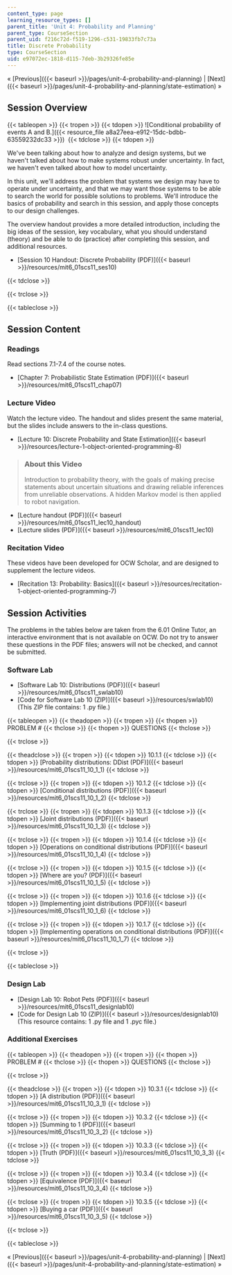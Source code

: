 ```yaml
---
content_type: page
learning_resource_types: []
parent_title: 'Unit 4: Probability and Planning'
parent_type: CourseSection
parent_uid: f216c72d-f519-1296-c531-19833fb7c73a
title: Discrete Probability
type: CourseSection
uid: e97072ec-1818-d115-7deb-3b29326fe85e
---
```


« [Previous]({{< baseurl >}}/pages/unit-4-probability-and-planning) | [Next]({{< baseurl >}}/pages/unit-4-probability-and-planning/state-estimation) »

Session Overview
----------------

{{< tableopen >}}
{{< tropen >}}
{{< tdopen >}}
![Conditional probability of events A and B.]({{< resource_file a8a27eea-e912-15dc-bdbb-63559232dc33 >}}) 
{{< tdclose >}}
{{< tdopen >}}


We've been talking about how to analyze and design systems, but we haven't talked about how to make systems robust under uncertainty. In fact, we haven't even talked about how to model uncertainty.

In this unit, we'll address the problem that systems we design may have to operate under uncertainty, and that we may want those systems to be able to search the world for possible solutions to problems. We'll introduce the basics of probability and search in this session, and apply those concepts to our design challenges.

The overview handout provides a more detailed introduction, including the big ideas of the session, key vocabulary, what you should understand (theory) and be able to do (practice) after completing this session, and additional resources.

*   [Session 10 Handout: Discrete Probability (PDF)]({{< baseurl >}}/resources/mit6_01scs11_ses10)


{{< tdclose >}}

{{< trclose >}}

{{< tableclose >}}

Session Content
---------------

### Readings

Read sections 7.1-7.4 of the course notes.

*   [Chapter 7: Probabilistic State Estimation (PDF)]({{< baseurl >}}/resources/mit6_01scs11_chap07)

### Lecture Video

Watch the lecture video. The handout and slides present the same material, but the slides include answers to the in-class questions.

*   [Lecture 10: Discrete Probability and State Estimation]({{< baseurl >}}/resources/lecture-1-object-oriented-programming-8)

> ### About this Video
> 
> Introduction to probability theory, with the goals of making precise statements about uncertain situations and drawing reliable inferences from unreliable observations. A hidden Markov model is then applied to robot navigation.

*   [Lecture handout (PDF)]({{< baseurl >}}/resources/mit6_01scs11_lec10_handout)
*   [Lecture slides (PDF)]({{< baseurl >}}/resources/mit6_01scs11_lec10)

### Recitation Video

These videos have been developed for OCW Scholar, and are designed to supplement the lecture videos.

*   [Recitation 13: Probability: Basics]({{< baseurl >}}/resources/recitation-1-object-oriented-programming-7)

Session Activities
------------------

The problems in the tables below are taken from the 6.01 Online Tutor, an interactive environment that is not available on OCW. Do not try to answer these questions in the PDF files; answers will not be checked, and cannot be submitted.

### Software Lab

*   [Software Lab 10: Distributions (PDF)]({{< baseurl >}}/resources/mit6_01scs11_swlab10)
*   [Code for Software Lab 10 (ZIP)]({{< baseurl >}}/resources/swlab10) (This ZIP file contains: 1 .py file.)

{{< tableopen >}}
{{< theadopen >}}
{{< tropen >}}
{{< thopen >}}
PROBLEM #
{{< thclose >}}
{{< thopen >}}
QUESTIONS
{{< thclose >}}

{{< trclose >}}

{{< theadclose >}}
{{< tropen >}}
{{< tdopen >}}
10.1.1
{{< tdclose >}}
{{< tdopen >}}
[Probability distributions: DDist (PDF)]({{< baseurl >}}/resources/mit6_01scs11_10_1_1)
{{< tdclose >}}

{{< trclose >}}
{{< tropen >}}
{{< tdopen >}}
10.1.2
{{< tdclose >}}
{{< tdopen >}}
[Conditional distributions (PDF)]({{< baseurl >}}/resources/mit6_01scs11_10_1_2)
{{< tdclose >}}

{{< trclose >}}
{{< tropen >}}
{{< tdopen >}}
10.1.3
{{< tdclose >}}
{{< tdopen >}}
[Joint distributions (PDF)]({{< baseurl >}}/resources/mit6_01scs11_10_1_3)
{{< tdclose >}}

{{< trclose >}}
{{< tropen >}}
{{< tdopen >}}
10.1.4
{{< tdclose >}}
{{< tdopen >}}
[Operations on conditional distributions (PDF)]({{< baseurl >}}/resources/mit6_01scs11_10_1_4)
{{< tdclose >}}

{{< trclose >}}
{{< tropen >}}
{{< tdopen >}}
10.1.5
{{< tdclose >}}
{{< tdopen >}}
[Where are you? (PDF)]({{< baseurl >}}/resources/mit6_01scs11_10_1_5)
{{< tdclose >}}

{{< trclose >}}
{{< tropen >}}
{{< tdopen >}}
10.1.6
{{< tdclose >}}
{{< tdopen >}}
[Implementing joint distributions (PDF)]({{< baseurl >}}/resources/mit6_01scs11_10_1_6)
{{< tdclose >}}

{{< trclose >}}
{{< tropen >}}
{{< tdopen >}}
10.1.7
{{< tdclose >}}
{{< tdopen >}}
[Implementing operations on conditional distributions (PDF)]({{< baseurl >}}/resources/mit6_01scs11_10_1_7)
{{< tdclose >}}

{{< trclose >}}

{{< tableclose >}}

### Design Lab

*   [Design Lab 10: Robot Pets (PDF)]({{< baseurl >}}/resources/mit6_01scs11_designlab10)
*   [Code for Design Lab 10 (ZIP)]({{< baseurl >}}/resources/designlab10) (This resource contains: 1 .py file and 1 .pyc file.)

### Additional Exercises

{{< tableopen >}}
{{< theadopen >}}
{{< tropen >}}
{{< thopen >}}
PROBLEM #
{{< thclose >}}
{{< thopen >}}
QUESTIONS
{{< thclose >}}

{{< trclose >}}

{{< theadclose >}}
{{< tropen >}}
{{< tdopen >}}
10.3.1
{{< tdclose >}}
{{< tdopen >}}
[A distribution (PDF)]({{< baseurl >}}/resources/mit6_01scs11_10_3_1)
{{< tdclose >}}

{{< trclose >}}
{{< tropen >}}
{{< tdopen >}}
10.3.2
{{< tdclose >}}
{{< tdopen >}}
[Summing to 1 (PDF)]({{< baseurl >}}/resources/mit6_01scs11_10_3_2)
{{< tdclose >}}

{{< trclose >}}
{{< tropen >}}
{{< tdopen >}}
10.3.3
{{< tdclose >}}
{{< tdopen >}}
[Truth (PDF)]({{< baseurl >}}/resources/mit6_01scs11_10_3_3)
{{< tdclose >}}

{{< trclose >}}
{{< tropen >}}
{{< tdopen >}}
10.3.4
{{< tdclose >}}
{{< tdopen >}}
[Equivalence (PDF)]({{< baseurl >}}/resources/mit6_01scs11_10_3_4)
{{< tdclose >}}

{{< trclose >}}
{{< tropen >}}
{{< tdopen >}}
10.3.5
{{< tdclose >}}
{{< tdopen >}}
[Buying a car (PDF)]({{< baseurl >}}/resources/mit6_01scs11_10_3_5)
{{< tdclose >}}

{{< trclose >}}

{{< tableclose >}}

« [Previous]({{< baseurl >}}/pages/unit-4-probability-and-planning) | [Next]({{< baseurl >}}/pages/unit-4-probability-and-planning/state-estimation) »